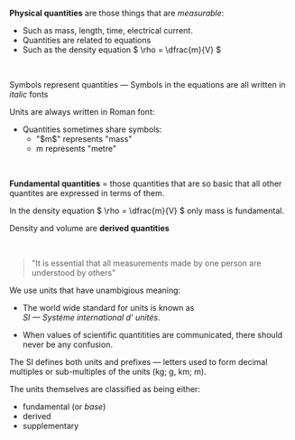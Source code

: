 **Physical quantities** are those things that are *measurable*:
- Such as mass, length, time, electrical current.
- Quantities are related to <span class="gray">equations</span>
- Such as the density equation $ \\rho = \\dfrac{m}{V} $

<br />

Symbols represent quantities — Symbols in the equations are all written in *italic* fonts 

Units are always written in Roman font:
- Quantities sometimes share symbols:
    <ul class="circle">
        <li>"$m$" represents "mass"</li>
        <li>m represents "metre"</li>
    </ul>

<br />

**Fundamental quantities** = those quantities that are so basic  that <span class="gray">all other quantites are expressed in terms of them</span>.

In the density equation $ \\rho = \\dfrac{m}{V} $ only mass is <span class="gray">fundamental</span>.

<span class="gray">Density</span> and <span class="gray">volume</span> are **derived quantities**

<br />

> "It is essential that all measurements made by one person are understood by others"

We use units that have <span class="gray">unambigious</span> meaning:
- The world wide standard for units is known as <br /> <span class="gray">*SI — Systéme international d' unités*</span>.

- When values of scientific quantitities are communicated, there should never be any confusion.

The SI defines both units and prefixes — letters used to form decimal multiples or sub-multiples of the units (kg; g, km; m).

The <span class="gray">units themselves are classified as</span> being either:
- fundamental (or *base*)
- derived
- supplementary